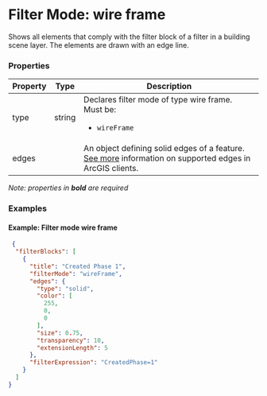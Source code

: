 # Filter Mode: wire frame

Shows all elements that comply with the filter block of a filter in a building scene layer.  The elements are drawn with an edge line.

### Properties

| Property | Type | Description |
| --- | --- | --- |
| type | string | Declares filter mode of type wire frame.<div>Must be:<ul><li>`wireFrame`</li></ul></div> |
| edges |  | An object defining solid edges of a feature. [See more](https://developers.arcgis.com/web-scene-specification/objects/edges/) information on supported edges in ArcGIS clients. |

*Note: properties in **bold** are required*

### Examples 

#### Example: Filter mode wire frame 

```json
 {
  "filterBlocks": [
    {
      "title": "Created Phase 1",
      "filterMode": "wireFrame",
      "edges": {
        "type": "solid",
        "color": [
          255,
          0,
          0
        ],
        "size": 0.75,
        "transparency": 10,
        "extensionLength": 5
      },
      "filterExpression": "CreatedPhase=1"
    }
  ]
} 
```

